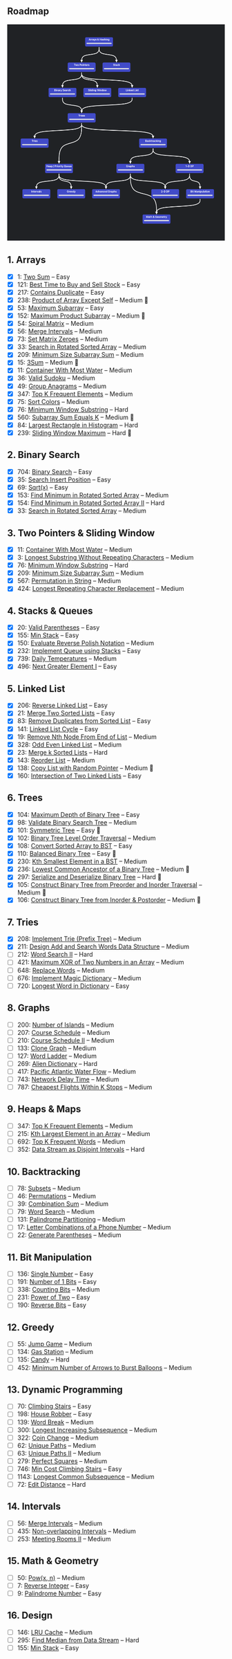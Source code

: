 ## Roadmap

<img height="500" src="roadmap.png" alt="Roadmap" />

## 1. Arrays

- [x] 1: [Two Sum](https://leetcode.com/problems/two-sum/) – Easy
- [x] 121: [Best Time to Buy and Sell Stock](https://leetcode.com/problems/best-time-to-buy-and-sell-stock/) – Easy
- [x] 217: [Contains Duplicate](https://leetcode.com/problems/contains-duplicate/) – Easy
- [x] 238: [Product of Array Except Self](https://leetcode.com/problems/product-of-array-except-self/) – Medium 🔴
- [x] 53: [Maximum Subarray](https://leetcode.com/problems/maximum-subarray/) – Easy
- [x] 152: [Maximum Product Subarray](https://leetcode.com/problems/maximum-product-subarray/) – Medium 🔴
- [x] 54: [Spiral Matrix](https://leetcode.com/problems/spiral-matrix/) – Medium
- [x] 56: [Merge Intervals](https://leetcode.com/problems/merge-intervals/) – Medium
- [x] 73: [Set Matrix Zeroes](https://leetcode.com/problems/set-matrix-zeroes/) – Medium
- [x] 33: [Search in Rotated Sorted Array](https://leetcode.com/problems/search-in-rotated-sorted-array/) – Medium
- [x] 209: [Minimum Size Subarray Sum](https://leetcode.com/problems/minimum-size-subarray-sum/) – Medium
- [x] 15: [3Sum](https://leetcode.com/problems/3sum/) – Medium 🔴
- [x] 11: [Container With Most Water](https://leetcode.com/problems/container-with-most-water/) – Medium
- [x] 36: [Valid Sudoku](https://leetcode.com/problems/valid-sudoku/) – Medium
- [x] 49: [Group Anagrams](https://leetcode.com/problems/group-anagrams/) – Medium
- [x] 347: [Top K Frequent Elements](https://leetcode.com/problems/top-k-frequent-elements/) – Medium
- [x] 75: [Sort Colors](https://leetcode.com/problems/sort-colors/) – Medium
- [x] 76: [Minimum Window Substring](https://leetcode.com/problems/minimum-window-substring/) – Hard
- [x] 560: [Subarray Sum Equals K](https://leetcode.com/problems/subarray-sum-equals-k/) – Medium 🔴
- [x] 84: [Largest Rectangle in Histogram](https://leetcode.com/problems/largest-rectangle-in-histogram/) – Hard
- [x] 239: [Sliding Window Maximum](https://leetcode.com/problems/sliding-window-maximum/) – Hard 🔴

## 2. Binary Search

- [x] 704: [Binary Search](https://leetcode.com/problems/binary-search/) – Easy
- [x] 35: [Search Insert Position](https://leetcode.com/problems/search-insert-position/) – Easy
- [x] 69: [Sqrt(x)](https://leetcode.com/problems/sqrtx/) – Easy
- [x] 153: [Find Minimum in Rotated Sorted Array](https://leetcode.com/problems/find-minimum-in-rotated-sorted-array/) – Medium
- [x] 154: [Find Minimum in Rotated Sorted Array II](https://leetcode.com/problems/find-minimum-in-rotated-sorted-array-ii/) – Hard
- [x] 33: [Search in Rotated Sorted Array](https://leetcode.com/problems/search-in-rotated-sorted-array/) – Medium

## 3. Two Pointers & Sliding Window

- [x] 11: [Container With Most Water](https://leetcode.com/problems/container-with-most-water/) – Medium
- [x] 3: [Longest Substring Without Repeating Characters](https://leetcode.com/problems/longest-substring-without-repeating-characters/) – Medium
- [x] 76: [Minimum Window Substring](https://leetcode.com/problems/minimum-window-substring/) – Hard
- [x] 209: [Minimum Size Subarray Sum](https://leetcode.com/problems/minimum-size-subarray-sum/) – Medium
- [x] 567: [Permutation in String](https://leetcode.com/problems/permutation-in-string/) – Medium
- [x] 424: [Longest Repeating Character Replacement](https://leetcode.com/problems/longest-repeating-character-replacement/) – Medium

## 4. Stacks & Queues

- [x] 20: [Valid Parentheses](https://leetcode.com/problems/valid-parentheses/) – Easy
- [x] 155: [Min Stack](https://leetcode.com/problems/min-stack/) – Easy
- [x] 150: [Evaluate Reverse Polish Notation](https://leetcode.com/problems/evaluate-reverse-polish-notation/) – Medium
- [x] 232: [Implement Queue using Stacks](https://leetcode.com/problems/implement-queue-using-stacks/) – Easy
- [x] 739: [Daily Temperatures](https://leetcode.com/problems/daily-temperatures/) – Medium
- [x] 496: [Next Greater Element I](https://leetcode.com/problems/next-greater-element-i/) – Easy

## 5. Linked List

- [x] 206: [Reverse Linked List](https://leetcode.com/problems/reverse-linked-list/) – Easy
- [x] 21: [Merge Two Sorted Lists](https://leetcode.com/problems/merge-two-sorted-lists/) – Easy
- [x] 83: [Remove Duplicates from Sorted List](https://leetcode.com/problems/remove-duplicates-from-sorted-list/) – Easy
- [x] 141: [Linked List Cycle](https://leetcode.com/problems/linked-list-cycle/) – Easy
- [x] 19: [Remove Nth Node From End of List](https://leetcode.com/problems/remove-nth-node-from-end-of-list/) – Medium
- [x] 328: [Odd Even Linked List](https://leetcode.com/problems/odd-even-linked-list/) – Medium
- [x] 23: [Merge k Sorted Lists](https://leetcode.com/problems/merge-k-sorted-lists/) – Hard
- [x] 143: [Reorder List](https://leetcode.com/problems/reorder-list/) – Medium
- [x] 138: [Copy List with Random Pointer](https://leetcode.com/problems/copy-list-with-random-pointer/) – Medium 🔴
- [x] 160: [Intersection of Two Linked Lists](https://leetcode.com/problems/intersection-of-two-linked-lists/) – Easy

## 6. Trees

- [x] 104: [Maximum Depth of Binary Tree](https://leetcode.com/problems/maximum-depth-of-binary-tree/) – Easy
- [x] 98: [Validate Binary Search Tree](https://leetcode.com/problems/validate-binary-search-tree/) – Medium
- [x] 101: [Symmetric Tree](https://leetcode.com/problems/symmetric-tree/) – Easy 🔴
- [x] 102: [Binary Tree Level Order Traversal](https://leetcode.com/problems/binary-tree-level-order-traversal/) – Medium
- [x] 108: [Convert Sorted Array to BST](https://leetcode.com/problems/convert-sorted-array-to-binary-search-tree/) – Easy
- [x] 110: [Balanced Binary Tree](https://leetcode.com/problems/balanced-binary-tree/) – Easy 🔴
- [x] 230: [Kth Smallest Element in a BST](https://leetcode.com/problems/kth-smallest-element-in-a-bst/) – Medium
- [x] 236: [Lowest Common Ancestor of a Binary Tree](https://leetcode.com/problems/lowest-common-ancestor-of-a-binary-tree/) – Medium 🔴
- [x] 297: [Serialize and Deserialize Binary Tree](https://leetcode.com/problems/serialize-and-deserialize-binary-tree/) – Hard 🔴
- [x] 105: [Construct Binary Tree from Preorder and Inorder Traversal](https://leetcode.com/problems/construct-binary-tree-from-preorder-and-inorder-traversal/) – Medium 🔴
- [x] 106: [Construct Binary Tree from Inorder & Postorder](https://leetcode.com/problems/construct-binary-tree-from-inorder-and-postorder-traversal/) – Medium 🔴

## 7. Tries

- [x] 208: [Implement Trie (Prefix Tree)](https://leetcode.com/problems/implement-trie-prefix-tree/) – Medium
- [x] 211: [Design Add and Search Words Data Structure](https://leetcode.com/problems/design-add-and-search-words-data-structure/) – Medium
- [ ] 212: [Word Search II](https://leetcode.com/problems/word-search-ii/) – Hard
- [ ] 421: [Maximum XOR of Two Numbers in an Array](https://leetcode.com/problems/maximum-xor-of-two-numbers-in-an-array/) – Medium
- [ ] 648: [Replace Words](https://leetcode.com/problems/replace-words/) – Medium
- [ ] 676: [Implement Magic Dictionary](https://leetcode.com/problems/implement-magic-dictionary/) – Medium
- [ ] 720: [Longest Word in Dictionary](https://leetcode.com/problems/longest-word-in-dictionary/) – Easy

## 8. Graphs

- [ ] 200: [Number of Islands](https://leetcode.com/problems/number-of-islands/) – Medium
- [ ] 207: [Course Schedule](https://leetcode.com/problems/course-schedule/) – Medium
- [ ] 210: [Course Schedule II](https://leetcode.com/problems/course-schedule-ii/) – Medium
- [ ] 133: [Clone Graph](https://leetcode.com/problems/clone-graph/) – Medium
- [ ] 127: [Word Ladder](https://leetcode.com/problems/word-ladder/) – Medium
- [ ] 269: [Alien Dictionary](https://leetcode.com/problems/alien-dictionary/) – Hard
- [ ] 417: [Pacific Atlantic Water Flow](https://leetcode.com/problems/pacific-atlantic-water-flow/) – Medium
- [ ] 743: [Network Delay Time](https://leetcode.com/problems/network-delay-time/) – Medium
- [ ] 787: [Cheapest Flights Within K Stops](https://leetcode.com/problems/cheapest-flights-within-k-stops/) – Medium

## 9. Heaps & Maps

- [ ] 347: [Top K Frequent Elements](https://leetcode.com/problems/top-k-frequent-elements/) – Medium
- [ ] 215: [Kth Largest Element in an Array](https://leetcode.com/problems/kth-largest-element-in-an-array/) – Medium
- [ ] 692: [Top K Frequent Words](https://leetcode.com/problems/top-k-frequent-words/) – Medium
- [ ] 352: [Data Stream as Disjoint Intervals](https://leetcode.com/problems/data-stream-as-disjoint-intervals/) – Hard

## 10. Backtracking

- [ ] 78: [Subsets](https://leetcode.com/problems/subsets/) – Medium
- [ ] 46: [Permutations](https://leetcode.com/problems/permutations/) – Medium
- [ ] 39: [Combination Sum](https://leetcode.com/problems/combination-sum/) – Medium
- [ ] 79: [Word Search](https://leetcode.com/problems/word-search/) – Medium
- [ ] 131: [Palindrome Partitioning](https://leetcode.com/problems/palindrome-partitioning/) – Medium
- [ ] 17: [Letter Combinations of a Phone Number](https://leetcode.com/problems/letter-combinations-of-a-phone-number/) – Medium
- [ ] 22: [Generate Parentheses](https://leetcode.com/problems/generate-parentheses/) – Medium

## 11. Bit Manipulation

- [ ] 136: [Single Number](https://leetcode.com/problems/single-number/) – Easy
- [ ] 191: [Number of 1 Bits](https://leetcode.com/problems/number-of-1-bits/) – Easy
- [ ] 338: [Counting Bits](https://leetcode.com/problems/counting-bits/) – Medium
- [ ] 231: [Power of Two](https://leetcode.com/problems/power-of-two/) – Easy
- [ ] 190: [Reverse Bits](https://leetcode.com/problems/reverse-bits/) – Easy

## 12. Greedy

- [ ] 55: [Jump Game](https://leetcode.com/problems/jump-game/) – Medium
- [ ] 134: [Gas Station](https://leetcode.com/problems/gas-station/) – Medium
- [ ] 135: [Candy](https://leetcode.com/problems/candy/) – Hard
- [ ] 452: [Minimum Number of Arrows to Burst Balloons](https://leetcode.com/problems/minimum-number-of-arrows-to-burst-balloons/) – Medium

## 13. Dynamic Programming

- [ ] 70: [Climbing Stairs](https://leetcode.com/problems/climbing-stairs/) – Easy
- [ ] 198: [House Robber](https://leetcode.com/problems/house-robber/) – Easy
- [ ] 139: [Word Break](https://leetcode.com/problems/word-break/) – Medium
- [ ] 300: [Longest Increasing Subsequence](https://leetcode.com/problems/longest-increasing-subsequence/) – Medium
- [ ] 322: [Coin Change](https://leetcode.com/problems/coin-change/) – Medium
- [ ] 62: [Unique Paths](https://leetcode.com/problems/unique-paths/) – Medium
- [ ] 63: [Unique Paths II](https://leetcode.com/problems/unique-paths-ii/) – Medium
- [ ] 279: [Perfect Squares](https://leetcode.com/problems/perfect-squares/) – Medium
- [ ] 746: [Min Cost Climbing Stairs](https://leetcode.com/problems/min-cost-climbing-stairs/) – Easy
- [ ] 1143: [Longest Common Subsequence](https://leetcode.com/problems/longest-common-subsequence/) – Medium
- [ ] 72: [Edit Distance](https://leetcode.com/problems/edit-distance/) – Hard

## 14. Intervals

- [ ] 56: [Merge Intervals](https://leetcode.com/problems/merge-intervals/) – Medium
- [ ] 435: [Non-overlapping Intervals](https://leetcode.com/problems/non-overlapping-intervals/) – Medium
- [ ] 253: [Meeting Rooms II](https://leetcode.com/problems/meeting-rooms-ii/) – Medium

## 15. Math & Geometry

- [ ] 50: [Pow(x, n)](https://leetcode.com/problems/powx-n/) – Medium
- [ ] 7: [Reverse Integer](https://leetcode.com/problems/reverse-integer/) – Easy
- [ ] 9: [Palindrome Number](https://leetcode.com/problems/palindrome-number/) – Easy

## 16. Design

- [ ] 146: [LRU Cache](https://leetcode.com/problems/lru-cache/) – Medium
- [ ] 295: [Find Median from Data Stream](https://leetcode.com/problems/find-median-from-data-stream/) – Hard
- [ ] 155: [Min Stack](https://leetcode.com/problems/min-stack/) – Easy

